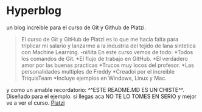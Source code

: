 # Hyperblog
un blog increible para el curso de Git y Github de Platzi.
>El curso de Git  y GitHub de Platzi es lo que me hacia falta para triplicar mi salario y lanzarme a la industria del tejido de lana sintetica con Machine Learning.
>-niñita
En este curso vemos de todo:
*Todos los comandos de Git.
*El flujo de trabajo en GitHub.
*El verdadero amor por las buenas practicas
*Trucos muy locos del profesor.
*Las personalidades multiples de Freddy
*Creadoi por el increible TriquisTeam
*Incluye ejemplos en Windows, Linux y Mac.

y como un amable recordatorio: ^^ESTE README.MD ES UN CHISTE^^. Diseñado para el ejemplo. si llegas aca NO TE LO TOMES EN SERIO y mejor ve a ver el curso.
[Platzi](http://platzi.com "Platzi")
